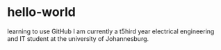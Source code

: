 # hello-world
learning to use GitHub
I am currently a t5hird year electrical engineering and IT student at the university of Johannesburg.
